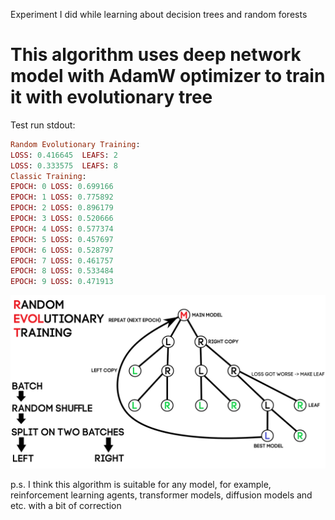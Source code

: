 Experiment I did while learning about decision trees and random forests

# This algorithm uses deep network model with AdamW optimizer to train it with evolutionary tree

Test run stdout:

```ruby
Random Evolutionary Training:
LOSS: 0.416645  LEAFS: 2
LOSS: 0.333575  LEAFS: 8
Classic Training:
EPOCH: 0 LOSS: 0.699166
EPOCH: 1 LOSS: 0.775892
EPOCH: 2 LOSS: 0.896179
EPOCH: 3 LOSS: 0.520666
EPOCH: 4 LOSS: 0.577374
EPOCH: 5 LOSS: 0.457697
EPOCH: 6 LOSS: 0.528797
EPOCH: 7 LOSS: 0.461757
EPOCH: 8 LOSS: 0.533484
EPOCH: 9 LOSS: 0.471913
```

![img](https://github.com/AlephVenXm/Main/blob/main/TrainingAlgorithms/REvolT_On_C%2B%2B/REvolT_.png)

p.s. I think this algorithm is suitable for any model, for example, reinforcement learning agents, transformer models, diffusion models and etc. with a bit of correction
